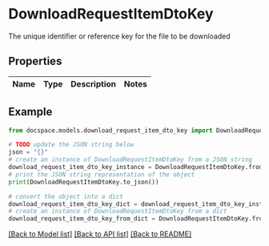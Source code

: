 # DownloadRequestItemDtoKey

The unique identifier or reference key for the file to be downloaded

## Properties

Name | Type | Description | Notes
------------ | ------------- | ------------- | -------------

## Example

```python
from docspace.models.download_request_item_dto_key import DownloadRequestItemDtoKey

# TODO update the JSON string below
json = "{}"
# create an instance of DownloadRequestItemDtoKey from a JSON string
download_request_item_dto_key_instance = DownloadRequestItemDtoKey.from_json(json)
# print the JSON string representation of the object
print(DownloadRequestItemDtoKey.to_json())

# convert the object into a dict
download_request_item_dto_key_dict = download_request_item_dto_key_instance.to_dict()
# create an instance of DownloadRequestItemDtoKey from a dict
download_request_item_dto_key_from_dict = DownloadRequestItemDtoKey.from_dict(download_request_item_dto_key_dict)
```
[[Back to Model list]](../README.md#documentation-for-models) [[Back to API list]](../README.md#documentation-for-api-endpoints) [[Back to README]](../README.md)



